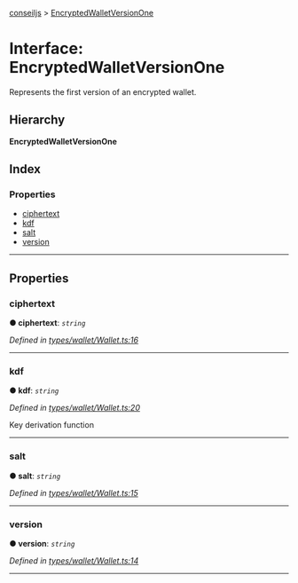 [conseiljs](../README.md) > [EncryptedWalletVersionOne](../interfaces/encryptedwalletversionone.md)

# Interface: EncryptedWalletVersionOne

Represents the first version of an encrypted wallet.

## Hierarchy

**EncryptedWalletVersionOne**

## Index

### Properties

* [ciphertext](encryptedwalletversionone.md#ciphertext)
* [kdf](encryptedwalletversionone.md#kdf)
* [salt](encryptedwalletversionone.md#salt)
* [version](encryptedwalletversionone.md#version)

---

## Properties

<a id="ciphertext"></a>

###  ciphertext

**● ciphertext**: *`string`*

*Defined in [types/wallet/Wallet.ts:16](https://github.com/Cryptonomic/ConseilJS/blob/9065a8e/src/types/wallet/Wallet.ts#L16)*

___
<a id="kdf"></a>

###  kdf

**● kdf**: *`string`*

*Defined in [types/wallet/Wallet.ts:20](https://github.com/Cryptonomic/ConseilJS/blob/9065a8e/src/types/wallet/Wallet.ts#L20)*

Key derivation function

___
<a id="salt"></a>

###  salt

**● salt**: *`string`*

*Defined in [types/wallet/Wallet.ts:15](https://github.com/Cryptonomic/ConseilJS/blob/9065a8e/src/types/wallet/Wallet.ts#L15)*

___
<a id="version"></a>

###  version

**● version**: *`string`*

*Defined in [types/wallet/Wallet.ts:14](https://github.com/Cryptonomic/ConseilJS/blob/9065a8e/src/types/wallet/Wallet.ts#L14)*

___

